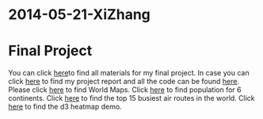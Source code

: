 2014-05-21-XiZhang
====================
# Final Project
You can click [here](https://github.com/xizhang0831/FinalProject/blob/master/FinalProject.zip)to find all materials for my final project. In case you can click [here](https://github.com/xizhang0831/FinalProject/blob/master/finalproject.pdf) to find my project report and all the code can be found [here](https://github.com/xizhang0831/FinalProject). Please click [here](http://xizhang0831.github.io/main.html) to find World Maps. Click [here](http://xizhang0831.github.io/demo.html) to find population for 6 continents. Click [here](http://xizhang0831.github.io/light.html) to find the top 15 busiest air routes in the world. Click [here](http://xizhang0831.github.io/index.html) to find the d3 heatmap demo.
